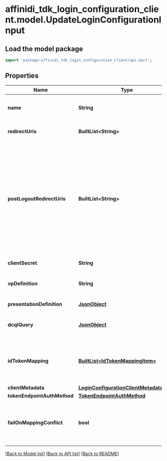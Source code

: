 # affinidi_tdk_login_configuration_client.model.UpdateLoginConfigurationInput

## Load the model package

```dart
import 'package:affinidi_tdk_login_configuration_client/api.dart';
```

## Properties

| Name                        | Type                                                                                  | Description                                                                                                                                                                                                 | Notes      |
| --------------------------- | ------------------------------------------------------------------------------------- | ----------------------------------------------------------------------------------------------------------------------------------------------------------------------------------------------------------- | ---------- |
| **name**                    | **String**                                                                            | User defined login configuration name                                                                                                                                                                       | [optional] |
| **redirectUris**            | **BuiltList&lt;String&gt;**                                                           | OAuth 2.0 Redirect URIs                                                                                                                                                                                     | [optional] |
| **postLogoutRedirectUris**  | **BuiltList&lt;String&gt;**                                                           | Post Logout Redirect URIs, Used to redirect the user's browser to a specified URL after the logout process is complete. Must match the domain, port, scheme of at least one of the registered redirect URIs | [optional] |
| **clientSecret**            | **String**                                                                            | OAuth2 client secret                                                                                                                                                                                        | [optional] |
| **vpDefinition**            | **String**                                                                            | VP definition in JSON stringify format                                                                                                                                                                      | [optional] |
| **presentationDefinition**  | [**JsonObject**](.md)                                                                 | Presentation Definition                                                                                                                                                                                     | [optional] |
| **dcqlQuery**               | [**JsonObject**](.md)                                                                 | DCQL query in JSON stringify format                                                                                                                                                                         | [optional] |
| **idTokenMapping**          | [**BuiltList&lt;IdTokenMappingItem&gt;**](IdTokenMappingItem.md)                      | Fields name/path mapping between the vp_token and the id_token                                                                                                                                              | [optional] |
| **clientMetadata**          | [**LoginConfigurationClientMetadataInput**](LoginConfigurationClientMetadataInput.md) |                                                                                                                                                                                                             | [optional] |
| **tokenEndpointAuthMethod** | [**TokenEndpointAuthMethod**](TokenEndpointAuthMethod.md)                             |                                                                                                                                                                                                             | [optional] |
| **failOnMappingConflict**   | **bool**                                                                              | Interrupts login process if duplications of data fields names will be found                                                                                                                                 | [optional] |

[[Back to Model list]](../README.md#documentation-for-models) [[Back to API list]](../README.md#documentation-for-api-endpoints) [[Back to README]](../README.md)
